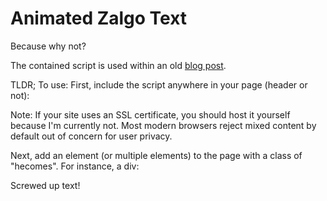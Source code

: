 # Animated Zalgo Text

Because why not?

The contained script is used within an old [blog post](http://bdero.me/blog/animated-zalgo.html).

TLDR;
To use:
First, include the script anywhere in your page (header or not):
  <script type="text/javascript" src="http://bdero.me/animated-zalgo/hecomes.js"></script>
Note: If your site uses an SSL certificate, you should host it yourself because I'm currently not. Most modern browsers reject mixed content by default out of concern for user privacy.

Next, add an element (or multiple elements) to the page with a class of "hecomes". For instance, a div:
  <div class="hecomes" style="display: block; height: 10px;">Screwed up text!</div>
